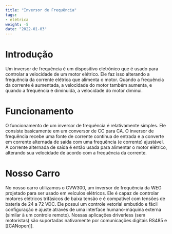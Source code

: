 ```yaml
---
title: "Inversor de Frequência"
tags:
- elétrica
weight: -5
date: "2022-01-03"
---
```


# Introdução
Um inversor de frequência é um dispositivo eletrônico que é usado para controlar a velocidade de um motor elétrico. Ele faz isso alterando a frequência da corrente elétrica que alimenta o motor. Quando a frequência da corrente é aumentada, a velocidade do motor também aumenta, e quando a frequência é diminuída, a velocidade do motor diminui.

# Funcionamento

O funcionamento de um inversor de frequência é relativamente simples. Ele consiste basicamente em um conversor de CC para CA. O inversor de frequência recebe uma fonte de corrente contínua de entrada e a converte em corrente alternada de saída com uma frequência (e corrente) ajustável. A corrente alternada de saída é então usada para alimentar o motor elétrico, alterando sua velocidade de acordo com a frequência da corrente.

# Nosso Carro

No nosso carro utilizamos o CVW300, um inversor de frequência da WEG projetado para ser usado em veículos elétricos. Ele é capaz de controlar motores elétricos trifásicos de baixa tensão e é compatível com tensões de bateria de 24 a 72 VDC. Ele possui um controle vetorial embutido e fácil configuração e ajuste através de uma interface humano-máquina externa (similar à um controle remoto). Nossas aplicações driverless (sem motoristas) são suportadas nativamente por comunicações digitais RS485 e [[CANopen]].